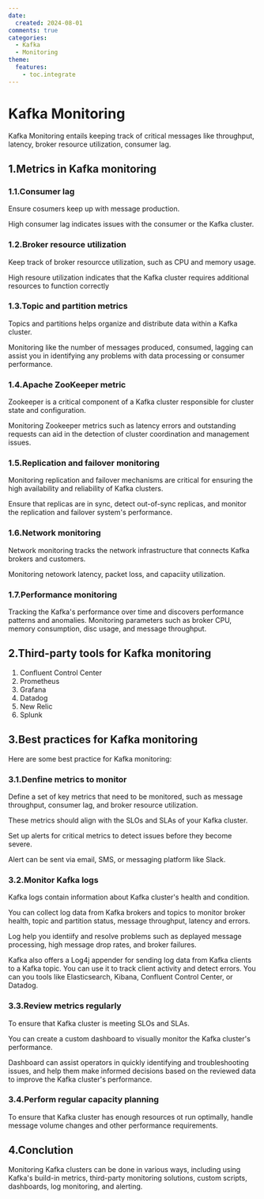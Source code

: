 ```yaml
---
date:
  created: 2024-08-01
comments: true
categories:
  - Kafka
  - Monitoring
theme:
  features:
    - toc.integrate
---
```


# Kafka Monitoring

Kafka Monitoring entails keeping track of critical messages like throughput, latency, broker resource utilization, consumer lag.

<!-- more -->

## **1.Metrics in Kafka monitoring**

### 1.1.Consumer lag

Ensure cosumers keep up with message production.

High consumer lag indicates issues with the consumer or the Kafka cluster.

### 1.2.Broker resource utilization

Keep track of broker resourcce utilization, such as CPU and memory usage. 

High resoure utilization indicates that the Kafka cluster requires additional resources to function correctly

### 1.3.Topic and partition metrics

Topics and partitions helps organize and distribute data within a Kafka cluster.

Monitoring like the number of messages produced, consumed, lagging can assist you in identifying any problems with data processing or consumer performance.

### 1.4.Apache ZooKeeper metric

Zookeeper is a critical component of a Kafka cluster responsible for cluster state and configuration.

Monitoring Zookeeper metrics such as latency errors and outstanding requests can aid in the detection of cluster coordination and management issues.

### 1.5.Replication and failover monitoring

Monitoring replication and failover mechanisms are critical for ensuring the high availability and reliability of Kafka clusters. 

Ensure that replicas are in sync, detect out-of-sync replicas, and monitor the replication and failover system's performance.

### 1.6.Network monitoring

Network monitoring tracks the network infrastructure that connects Kafka brokers and customers. 

Monitoring netowork latency, packet loss, and capaciity utilization.

### 1.7.Performance monitoring

Tracking the Kafka's performance over time and discovers performance patterns and anomalies. Monitoring parameters such as broker CPU, memory consumption, disc usage, and message throughput.

## **2.Third-party tools for Kafka monitoring**

1. Confluent Control Center
2. Prometheus
3. Grafana
4. Datadog
5. New Relic
6. Splunk

## **3.Best practices for Kafka monitoring**

Here are some best practice for Kafka monitoring:

### 3.1.Denfine metrics to monitor

Define a set of key metrics that need to be monitored, such as message throughput, consumer lag, and broker resource utilization.

These metrics should align with the SLOs and SLAs of your Kafka cluster. 

Set up alerts for critical metrics to detect issues before they become severe.

Alert can be sent via email, SMS, or messaging platform like Slack.

### 3.2.Monitor Kafka logs

Kafka logs contain information about Kafka cluster's health and condition. 

You can collect log data from Kafka brokers and topics to monitor broker health, topic and partition status, message throughput, latency and errors.

Log help you identiify and resolve problems such as deplayed message processing, high message drop rates, and broker failures.

Kafka also offers a Log4j appender for sending log data from Kafka clients to a Kafka topic. You can use it to track client activity and detect errors. You can you tools like Elasticsearch, Kibana, Confluent Control Center, or Datadog.

### 3.3.Review metrics regularly

To ensure that Kafka cluster is meeting SLOs and SLAs.

You can create a custom dashboard to visually monitor the Kafka cluster's performance.

Dashboard can assist operators in quickly identifying and troubleshooting issues, and help them make informed decisions based on the reviewed data to improve the Kafka cluster's performance.

### 3.4.Perform regular capacity planning

To ensure that Kafka cluster has enough resources ot run optimally, handle message volume changes and other performance requirements.

## **4.Conclution**

Monitoring Kafka clusters can be done in various ways, including using Kafka's build-in metrics, third-party monitoring solutions, custom scripts, dashboards, log monitoring, and alerting.